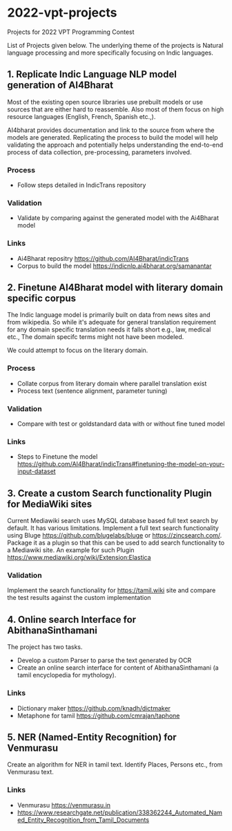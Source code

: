 # 2022-vpt-projects
Projects for 2022 VPT Programming Contest

List of Projects given below. The underlying theme of the projects is Natural language processing and more specifically focusing on Indic languages.

## 1. Replicate Indic Language NLP model generation of AI4Bharat
Most of the existing open source libraries use prebuilt models or use sources that are either hard to reassemble. Also most of them focus on high resource languages (English, French, Spanish etc.,). 

AI4bharat provides documentation and link to the source from where the models are generated. Replicating the process to build the model will help validating the approach and potentially helps understanding the end-to-end process of data collection, pre-processing, parameters involved.

### Process
* Follow steps detailed in IndicTrans repository

### Validation
* Validate by comparing against the generated model with the Ai4Bharat model

### Links
* Ai4Bharat repositry https://github.com/AI4Bharat/indicTrans
* Corpus to build the model https://indicnlp.ai4bharat.org/samanantar


## 2. Finetune AI4Bharat model with literary domain specific corpus
The Indic language model is primarily built on data from news sites and from wikipedia. So while it's adequate for general translation requirement for any domain specific translation needs it falls short e.g., law, medical etc., The domain specifc terms might not have been modeled.

We could attempt to focus on the literary domain.

### Process
* Collate corpus from literary domain where parallel translation exist 
* Process text (sentence alignment, parameter tuning)

### Validation

* Compare with test or goldstandard data with or without fine tuned model

### Links 
* Steps to Finetune the model https://github.com/AI4Bharat/indicTrans#finetuning-the-model-on-your-input-dataset

## 3. Create a custom Search functionality Plugin for MediaWiki sites  
Current Mediawiki search uses MySQL database based full text search by default. It has various limitations. Implement a  full text search functionality using Bluge https://github.com/blugelabs/bluge or https://zincsearch.com/. Package it as a plugin so that this can be used to add search functionality to a Mediawiki site.
An example for such Plugin https://www.mediawiki.org/wiki/Extension:Elastica

### Validation
Implement the search functionality for https://tamil.wiki site and compare the test results against the custom implementation

## 4. Online search Interface for AbithanaSinthamani
The project has two tasks. 
* Develop a custom Parser to parse the text generated by OCR 
* Create an online search interface for content of AbithanaSinthamani (a tamil encyclopedia for mythology).

### Links
* Dictionary maker https://github.com/knadh/dictmaker
* Metaphone for tamil https://github.com/cmrajan/taphone

## 5. NER (Named-Entity Recognition) for Venmurasu
Create an algorithm for NER in tamil text. Identify Places, Persons etc., from Venmurasu text.

### Links
* Venmurasu https://venmurasu.in
* https://www.researchgate.net/publication/338362244_Automated_Named_Entity_Recognition_from_Tamil_Documents

